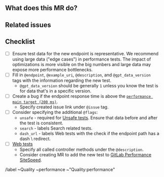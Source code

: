 ## What does this MR do?

<!-- Briefly describe what this MR is about. -->

## Related issues

<!-- Mention the GPT issue this MR is related to -->

## Checklist

- [ ] Ensure test data for the new endpoint is representative. We recommend using large data ("edge cases") in performance tests. The impact of optimizations is more visible on the big numbers and large data may expose more performance bottlenecks.
- [ ] Fill in `@endpoint`, `@example_uri`, `@description`, and `@gpt_data_version` tags with the information regarding the new test.
  - `@gpt_data_version` should be generally `1` unless you know the test is for data that's in a specific version.
- [ ] Create a bug if the endpoint response time is above the [`performance main target (200 ms)`](https://about.gitlab.com/handbook/engineering/quality/issue-triage/#severity).
  - Specify created issue link under `@issue` tag.
- [ ] Consider specifying the additional `@flags`:  
  - `unsafe` - required for [Unsafe tests](https://gitlab.com/gitlab-org/quality/performance/-/blob/master/docs/k6.md#unsafe-tests). Ensure that data before and after the test is consistent.
  - `search` - labels Search related tests.
  - `dash_url` - labels Web tests with the check if the endpoint path has a dash \ redirect.
- [ ] [Web tests](https://gitlab.com/gitlab-org/quality/performance/-/blob/master/docs/k6.md#test-types)
  - Specify all called controller methods under the `@description`.
  - Consider creating MR to add the new test to [GitLab Performance SiteSpeed](https://gitlab.com/gitlab-org/quality/performance-sitespeed).

/label ~Quality ~performance ~"Quality:performance"

